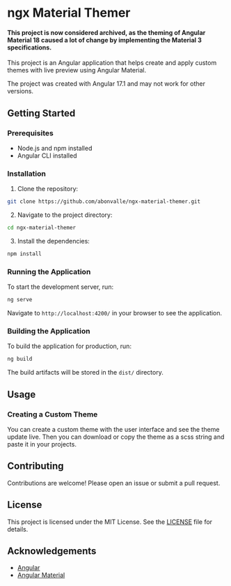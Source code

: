 # ngx Material Themer

#### This project is now considered archived, as the theming of Angular Material 18 caused a lot of change by implementing the Material 3 specifications.

This project is an Angular application that helps create and apply custom themes with live preview using Angular Material.

The project was created with Angular 17.1 and may not work for other versions.

## Getting Started

### Prerequisites

- Node.js and npm installed
- Angular CLI installed

### Installation

1. Clone the repository:

```bash
git clone https://github.com/abonvalle/ngx-material-themer.git
```

2. Navigate to the project directory:

```bash
cd ngx-material-themer
```

3. Install the dependencies:

```bash
npm install
```

### Running the Application

To start the development server, run:

```bash
ng serve
```

Navigate to `http://localhost:4200/` in your browser to see the application.

### Building the Application

To build the application for production, run:

```bash
ng build
```

The build artifacts will be stored in the `dist/` directory.

## Usage

### Creating a Custom Theme

You can create a custom theme with the user interface and see the theme update live. Then you can download or copy the theme as a scss string and paste it in your projects.

## Contributing

Contributions are welcome! Please open an issue or submit a pull request.

## License

This project is licensed under the MIT License. See the [LICENSE](LICENSE) file for details.

## Acknowledgements

- [Angular](https://angular.io/)
- [Angular Material](https://material.angular.io/)
